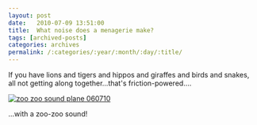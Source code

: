 ```yaml
---
layout: post
date:	2010-07-09 13:51:00
title:  What noise does a menagerie make?
tags: [archived-posts]
categories: archives
permalink: /:categories/:year/:month/:day/:title/
---
```

If you have lions and tigers and hippos and giraffes and birds and snakes, all not getting along together...that's friction-powered....


<a href="http://s967.photobucket.com/albums/ae160/pedoral/?action=view&current=IMG_7305.jpg" target="_blank"><img src="http://i967.photobucket.com/albums/ae160/pedoral/IMG_7305.jpg" border="0" alt="zoo zoo sound plane 060710"></a>


...with a zoo-zoo sound!

